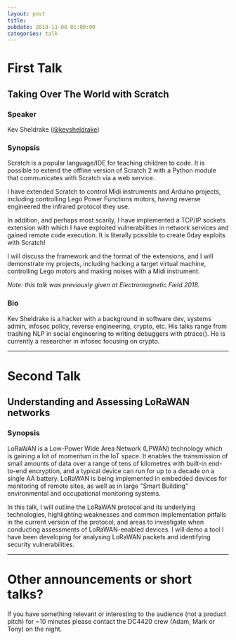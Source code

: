 ```yaml
---
layout: post
title:
pubdate: 2018-11-08 01:00:00
categories: talk
---
```


# First Talk

## Taking Over The World with Scratch

### Speaker

Kev Sheldrake ([@kevsheldrake](https://twitter.com/kevsheldrake))

### Synopsis

Scratch is a popular language/IDE for teaching children to code. It is possible to extend the offline version of Scratch 2 with a Python module that communicates with Scratch via a web service.

I have extended Scratch to control Midi instruments and Arduino projects, including controlling Lego Power Functions motors, having reverse engineered the infrared protocol they use.

In addition, and perhaps most scarily, I have implemented a TCP/IP sockets extension with which I have exploited vulnerabilities in network services and gained remote code execution. It is literally possible to create 0day exploits with Scratch!

I will discuss the framework and the format of the extensions, and I will demonstrate my projects, including hacking a target virtual machine, controlling Lego motors and making noises with a Midi instrument.

*Note: this talk was previously given at Electromagnetic Field 2018.*


### Bio
Kev Sheldrake is a hacker with a background in software dev, systems admin, infosec policy, reverse engineering, crypto, etc. His talks range from trashing NLP in social engineering to writing debuggers with ptrace(). He is currently a researcher in infosec focusing on crypto.

<hr>

# Second Talk

## Understanding and Assessing LoRaWAN networks

### Synopsis

LoRaWAN is a Low-Power Wide Area Network (LPWAN) technology which is
gaining a lot of momentum in the IoT space. It enables the transmission of
small amounts of data over a range of tens of kilometres with built-in
end-to-end encryption, and a typical device can run for up to a decade on
a single AA battery. LoRaWAN is being implemented in embedded devices for
monitoring of remote sites, as well as in large "Smart Building"
environmental and occupational monitoring systems.

In this talk, I will outline the LoRaWAN protocol and its underlying
technologies, highlighting weaknesses and common implementation pitfalls
in the current version of the protocol, and areas to investigate when
conducting assessments of LoRaWAN-enabled devices. I will demo a tool I
have been developing for analysing LoRaWAN packets and identifying
security vulnerabilities.

<hr>

# Other announcements or short talks?

If you have something relevant or interesting to the audience (not a product pitch) for ~10 minutes please contact the DC4420 crew (Adam, Mark or Tony) on the night.
